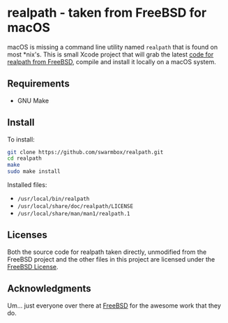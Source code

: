 # realpath - taken from FreeBSD for macOS

macOS is missing a command line utility named `realpath` that is found on most *nix's. This is small Xcode project that will grab the latest [code for realpath from FreeBSD](https://github.com/freebsd/freebsd/tree/master/bin/realpath), compile and install it locally on a macOS system.

## Requirements

- GNU Make 

## Install

To install:

```sh
git clone https://github.com/swarmbox/realpath.git
cd realpath
make
sudo make install
```

Installed files:

- `/usr/local/bin/realpath`
- `/usr/local/share/doc/realpath/LICENSE`
- `/usr/local/share/man/man1/realpath.1`

## Licenses

Both the source code for realpath taken directly, unmodified from the FreeBSD project and the other files in this project are licensed under the [FreeBSD License](https://github.com/swarmbox/realpath/blob/master/LICENSE).

## Acknowledgments

Um... just everyone over there at [FreeBSD](https://www.freebsd.org) for the awesome work that they do.
